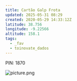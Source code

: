 ```yaml
---
title: Cartão Galp Frota
updated: 2025-05-31 08:29
created: 2020-05-29 14:33:12Z
latitude: 38.756
longitude: -9.22566
altitude: 158.1
tags:
  - _fav
  - toinovate_dados
---
```


PIN: 1870

![picture.png](picture.png)